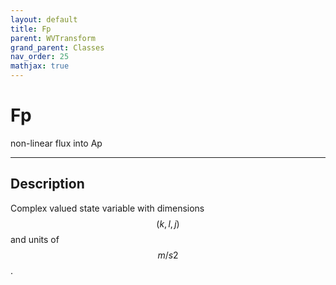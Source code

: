 ```yaml
---
layout: default
title: Fp
parent: WVTransform
grand_parent: Classes
nav_order: 25
mathjax: true
---
```


#  Fp

non-linear flux into Ap


---

## Description
Complex valued state variable with dimensions $$(k,l,j)$$ and units of $$m/s2$$.

